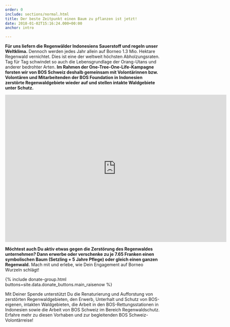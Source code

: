 ```yaml
---
order: 0
include: sections/normal.html
title: Der beste Zeitpunkt einen Baum zu pflanzen ist jetzt!
date: 2018-01-02T15:16:24.000+00:00
anchor: intro

---
```

**Für uns liefern die Regenwälder Indonesiens Sauerstoff und regeln unser Weltklima.** Dennoch werden jedes Jahr allein auf Borneo 1.3 Mio. Hektare Regenwald vernichtet. Dies ist eine der weltweit höchsten Abholzungsraten. Tag für Tag schwindet so auch die Lebensgrundlage der Orang-Utans und anderer bedrohter Arten. **Im Rahmen der One-Tree-One-Life-Kampagne forsten wir von BOS Schweiz deshalb gemeinsam mit Volontärinnen bzw. Volontären und Mitarbeitenden der BOS Foundation in Indonesien zerstörte Regenwaldgebiete wieder auf und stellen intakte Waldgebiete unter Schutz.**

<div class="videoWrapper"> <iframe src="https://player.vimeo.com/video/245368582" width="720" height="480" frameborder="0" webkitallowfullscreen mozallowfullscreen allowfullscreen></iframe> </div>

**Möchtest auch Du aktiv etwas gegen die Zerstörung des Regenwaldes unternehmen? Dann erwerbe oder verschenke zu je 7.65 Franken einen symbolischen Baum (Setzling + 5 Jahre Pflege) oder gleich einen ganzen Regenwald.** Mach mit und erlebe, wie Dein Engagement auf Borneo Wurzeln schlägt!

{% include donate-group.html buttons=site.data.donate_buttons.main_raisenow %}

Mit Deiner Spende unterstützt Du die Renaturierung und Aufforstung von zerstörten Regenwaldgebieten, den Erwerb, Unterhalt und Schutz von BOS-eigenen, intakten Waldgebieten, die Arbeit in den BOS-Rettungsstationen in Indonesien sowie die Arbeit von BOS Schweiz im Bereich Regenwaldschutz. Erfahre mehr zu diesen Vorhaben und zur begleitenden BOS Schweiz-Volontärreise!